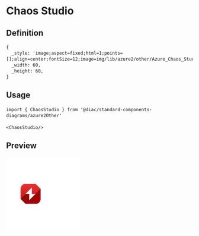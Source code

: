 # Chaos Studio

## Definition

```
{
  _style: 'image;aspect=fixed;html=1;points=[];align=center;fontSize=12;image=img/lib/azure2/other/Azure_Chaos_Studio.svg;strokeColor=none;',
  _width: 60,
  _height: 60,
}
```

## Usage

```
import { ChaosStudio } from '@diac/standard-components-diagrams/azure2Other'

<ChaosStudio/>
```

## Preview

<img src="./chaos-studio.png" width="200"/>
